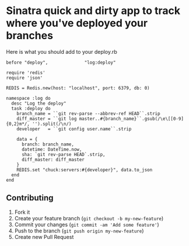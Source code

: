 # Sinatra quick and dirty app to track where you've deployed your branches

Here is what you should add to your deploy.rb

    before "deploy",              "log:deploy"

    require 'redis'
    require 'json'

    REDIS = Redis.new(host: "localhost", port: 6379, db: 0)

    namespace :log do
      desc "Log the deploy"
      task :deploy do
        branch_name = ``git rev-parse --abbrev-ref HEAD``.strip
        diff_master = ``git log master..#{branch_name}``.gsub(/\e\[[0-9]{0,2}m*/, '').split(/\n/)
        developer   = ``git config user.name``.strip

        data = {
          branch: branch_name,
          datetime: DateTime.now,
          sha: `git rev-parse HEAD`.strip,
          diff_master: diff_master
        }
        REDIS.set "chuck:servers:#{developer}", data.to_json
      end
    end

## Contributing

1. Fork it
2. Create your feature branch (`git checkout -b my-new-feature`)
3. Commit your changes (`git commit -am 'Add some feature'`)
4. Push to the branch (`git push origin my-new-feature`)
5. Create new Pull Request
